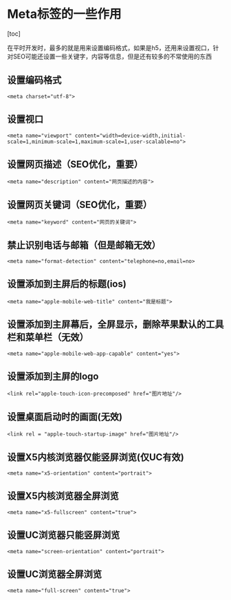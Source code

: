 # Meta标签的一些作用

[toc]

在平时开发时，最多的就是用来设置编码格式，如果是h5，还用来设置视口，针对SEO可能还设置一些关键字，内容等信息，但是还有较多的不常使用的东西

## 设置编码格式

    <meta charset="utf-8">

## 设置视口

    <meta name="viewport" content="width=device-width,initial-scale=1,minimum-scale=1,maximum-scale=1,user-scalable=no">

## 设置网页描述（SEO优化，重要）

    <meta name="description" content="网页描述的内容">

## 设置网页关键词（SEO优化，重要）

    <meta name="keyword" content="网页的关键词">

## 禁止识别电话与邮箱（但是邮箱无效）

    <meta name="format-detection" content="telephone=no,email=no>

## 设置添加到主屏后的标题(ios)

    <meta name="apple-mobile-web-title" content="我是标题">

## 设置添加到主屏幕后，全屏显示，删除苹果默认的工具栏和菜单栏（无效）

    <meta name="apple-mobile-web-app-capable" content="yes">

## 设置添加到主屏的logo

    <link rel="apple-touch-icon-precomposed" href="图片地址"/>

## 设置桌面启动时的画面(无效)

    <link rel = "apple-touch-startup-image" href="图片地址"/>

## 设置X5内核浏览器仅能竖屏浏览(仅UC有效)

    <meta name="x5-orientation" content="portrait">

## 设置X5内核浏览器全屏浏览

    <meta name="x5-fullscreen" content="true">

## 设置UC浏览器只能竖屏浏览

    <meta name="screen-orientation" content="portrait">

## 设置UC浏览器全屏浏览

    <meta name="full-screen" content="true">
